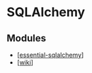 SQLAlchemy
===

Modules
---

- [[essential-sqlalchemy]]
- [[wiki]]

[//begin]: # "Autogenerated link references for markdown compatibility"
[essential-sqlalchemy]: essential-sqlalchemy/essential-sqlalchemy.md "Essential SQLAlchemy"
[wiki]: ../../../../computer-science/computer-networking/wiki/wiki.md "Wiki"
[//end]: # "Autogenerated link references"
